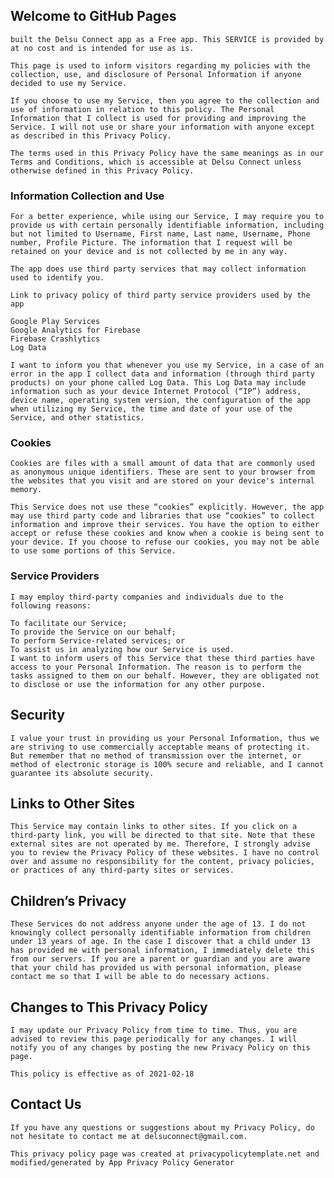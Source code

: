 ## Welcome to GitHub Pages

    built the Delsu Connect app as a Free app. This SERVICE is provided by at no cost and is intended for use as is.
    
    This page is used to inform visitors regarding my policies with the collection, use, and disclosure of Personal Information if anyone decided to use my Service.
    
    If you choose to use my Service, then you agree to the collection and use of information in relation to this policy. The Personal Information that I collect is used for providing and improving the Service. I will not use or share your information with anyone except as described in this Privacy Policy.
    
    The terms used in this Privacy Policy have the same meanings as in our Terms and Conditions, which is accessible at Delsu Connect unless otherwise defined in this Privacy Policy.
    
###    Information Collection and Use
    
    For a better experience, while using our Service, I may require you to provide us with certain personally identifiable information, including but not limited to Username, First name, Last name, Username, Phone number, Profile Picture. The information that I request will be retained on your device and is not collected by me in any way.
    
    The app does use third party services that may collect information used to identify you.
    
    Link to privacy policy of third party service providers used by the app
    
    Google Play Services
    Google Analytics for Firebase
    Firebase Crashlytics
    Log Data
    
    I want to inform you that whenever you use my Service, in a case of an error in the app I collect data and information (through third party products) on your phone called Log Data. This Log Data may include information such as your device Internet Protocol (“IP”) address, device name, operating system version, the configuration of the app when utilizing my Service, the time and date of your use of the Service, and other statistics.
    
###    Cookies
    
    Cookies are files with a small amount of data that are commonly used as anonymous unique identifiers. These are sent to your browser from the websites that you visit and are stored on your device's internal memory.
    
    This Service does not use these “cookies” explicitly. However, the app may use third party code and libraries that use “cookies” to collect information and improve their services. You have the option to either accept or refuse these cookies and know when a cookie is being sent to your device. If you choose to refuse our cookies, you may not be able to use some portions of this Service.
    
###  Service Providers
    
    I may employ third-party companies and individuals due to the following reasons:
    
    To facilitate our Service;
    To provide the Service on our behalf;
    To perform Service-related services; or
    To assist us in analyzing how our Service is used.
    I want to inform users of this Service that these third parties have access to your Personal Information. The reason is to perform the tasks assigned to them on our behalf. However, they are obligated not to disclose or use the information for any other purpose.
    
## Security
    
    I value your trust in providing us your Personal Information, thus we are striving to use commercially acceptable means of protecting it. But remember that no method of transmission over the internet, or method of electronic storage is 100% secure and reliable, and I cannot guarantee its absolute security.
    
##  Links to Other Sites
    
    This Service may contain links to other sites. If you click on a third-party link, you will be directed to that site. Note that these external sites are not operated by me. Therefore, I strongly advise you to review the Privacy Policy of these websites. I have no control over and assume no responsibility for the content, privacy policies, or practices of any third-party sites or services.
    
##  Children’s Privacy
    
    These Services do not address anyone under the age of 13. I do not knowingly collect personally identifiable information from children under 13 years of age. In the case I discover that a child under 13 has provided me with personal information, I immediately delete this from our servers. If you are a parent or guardian and you are aware that your child has provided us with personal information, please contact me so that I will be able to do necessary actions.
    
##    Changes to This Privacy Policy
    
    I may update our Privacy Policy from time to time. Thus, you are advised to review this page periodically for any changes. I will notify you of any changes by posting the new Privacy Policy on this page.
    
    This policy is effective as of 2021-02-18
    
##    Contact Us
    
    If you have any questions or suggestions about my Privacy Policy, do not hesitate to contact me at delsuconnect@gmail.com.
    
    This privacy policy page was created at privacypolicytemplate.net and modified/generated by App Privacy Policy Generator


